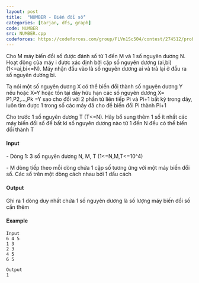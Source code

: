 ```yaml
---
layout: post
title:  "NUMBER - Biến đổi số"
categories: [tarjan, dfs, graph]
code: NUMBER
src: NUMBER.cpp
codeforces: https://codeforces.com/group/FLVn1Sc504/contest/274512/problem/T
---
```




  


Cho M máy biến đổi số được đánh số từ 1 đến M và 1 số nguyên dương N. Hoạt động của máy i được xác định bởi cặp số nguyên dương (ai,bi) (1<=ai,bi<=N). Máy nhận đầu vào là số nguyên dương ai và trả lại ở đầu ra số nguyên dương bi.

Ta nói một số nguyên dương X có thể biến đổi thành số nguyên dương Y nếu hoặc X=Y hoặc tồn tại dãy hữu hạn các số nguyên dương X= P1,P2,...,Pk =Y sao cho đối với 2 phần tử liên tiếp Pi và Pi+1 bất kỳ trong dãy, luôn tìm được 1 trong số các máy đã cho để biến đổi Pi thành Pi+1

Cho trước 1 số nguyên dương T (T<=N). Hãy bổ sung thêm 1 số ít nhất các máy biến đổi số để bất kì số nguyên dương nào từ 1 đến N đều có thể biến đổi thành T

#### Input

\- Dòng 1: 3 số nguyên dương N, M, T (1<=N,M,T<=10^4)

\- M dòng tiếp theo mỗi dòng chứa 1 cặp số tương ứng với một máy biến đổi số. Các số trên một dòng cách nhau bởi 1 dấu cách

#### Output

Ghi ra 1 dòng duy nhất chứa 1 số nguyên dương là số lượng máy biến đổi số cần thêm

#### Example

```
Input
6 4 5
1 3
2 3
4 5
6 5

Output
1

```

<!--more-->

